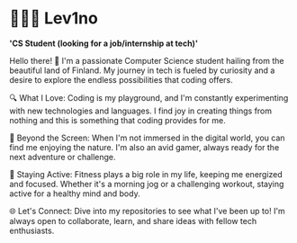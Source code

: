 # 👨🏻‍💻 Lev1no

**'CS Student (looking for a job/internship at tech)'**

Hello there! 👋 I'm a passionate Computer Science student hailing from the beautiful land of Finland. My journey in tech is fueled by curiosity and a desire to explore the endless possibilities that coding offers.

🔍 What I Love: Coding is my playground, and I'm constantly experimenting with new technologies and languages. I find joy in creating things from nothing and this is something that coding provides for me.

🌲 Beyond the Screen: When I'm not immersed in the digital world, you can find me enjoying the nature. I'm also an avid gamer, always ready for the next adventure or challenge.

💪 Staying Active: Fitness plays a big role in my life, keeping me energized and focused. Whether it's a morning jog or a challenging workout, staying active for a healthy mind and body.

🌐 Let's Connect: Dive into my repositories to see what I've been up to! I'm always open to collaborate, learn, and share ideas with fellow tech enthusiasts.
